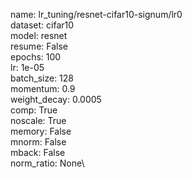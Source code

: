 name: lr_tuning/resnet-cifar10-signum/lr0\
dataset: cifar10\
model: resnet\
resume: False\
epochs: 100\
lr: 1e-05\
batch_size: 128\
momentum: 0.9\
weight_decay: 0.0005\
comp: True\
noscale: True\
memory: False\
mnorm: False\
mback: False\
norm_ratio: None\
